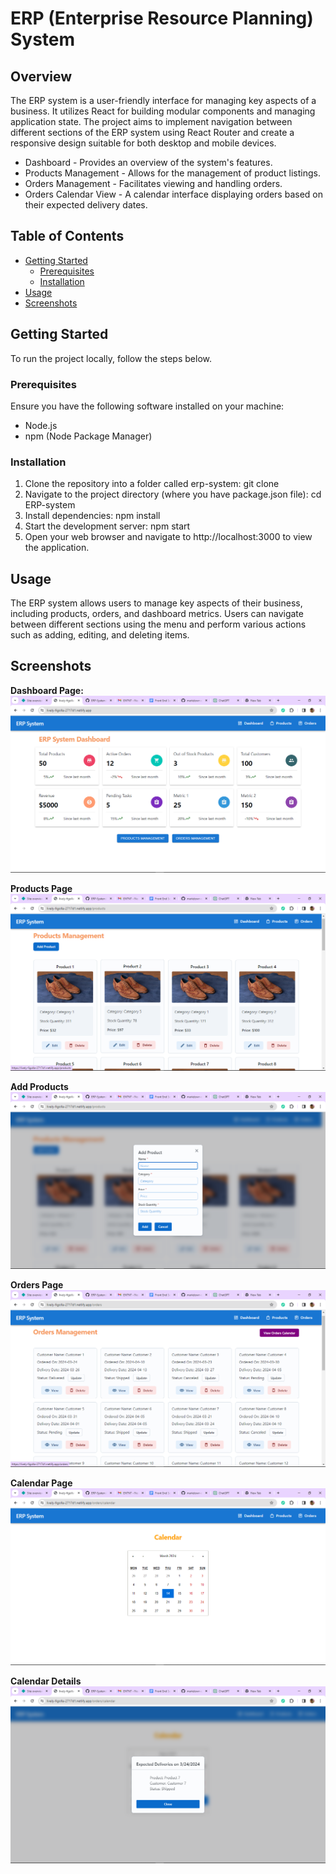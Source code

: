# ERP (Enterprise Resource Planning) System

## Overview
The ERP system is a user-friendly interface for managing key aspects of a business. It utilizes React for building modular components and managing application state. The project aims to implement navigation between different sections of the ERP system using React Router and create a responsive design suitable for both desktop and mobile devices.

- Dashboard - Provides an overview of the system's features.
- Products Management - Allows for the management of product listings.
- Orders Management - Facilitates viewing and handling orders.
- Orders Calendar View - A calendar interface displaying orders based on their expected delivery dates.



## Table of Contents
- [Getting Started](#getting-started)
  - [Prerequisites](#prerequisites)
  - [Installation](#installation)
- [Usage](#usage)
- [Screenshots](#screenshots)

## Getting Started
To run the project locally, follow the steps below.

### Prerequisites
Ensure you have the following software installed on your machine:
- Node.js
- npm (Node Package Manager)

### Installation
1. Clone the repository into a folder called erp-system:
    git clone <repository-url>
2. Navigate to the project directory (where you have package.json file):
    cd ERP-system
3. Install dependencies:
    npm install
4. Start the development server:
    npm start
5. Open your web browser and navigate to http://localhost:3000 to view the application.

## Usage
The ERP system allows users to manage key aspects of their business, including products, orders, and dashboard metrics. Users can navigate between different sections using the menu and perform various actions such as adding, editing, and deleting items.

## Screenshots

**Dashboard Page:**
![Dashboard screenshot](screenshots/Dashboard.png)

**Products Page**
![Products screenshot](screenshots/Products.png)

**Add Products**
![Add Products screenshot](screenshots/Add_Product.png)

**Orders Page**
![Orders screenshot](screenshots/Orders.png)

**Calendar Page**
![Calendar feature screenshot](screenshots/Calendar.png)

**Calendar Details**
![Calendar Details screenshot](screenshots/Calendar_details.png)





